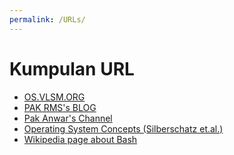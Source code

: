 ```yaml
---
permalink: /URLs/
---
```


# Kumpulan URL

* [OS.VLSM.ORG](https://os.vlsm.org/)
* [PAK RMS's BLOG](https://rahmatm.samik-ibrahim.vlsm.org/)
* [Pak Anwar's Channel](https://www.youtube.com/channel/UCi3sVI10RtRaVWuq1SOVaSg)
* [Operating System Concepts (Silberschatz et.al.)](https://codex.cs.yale.edu/avi/os-book/)
* [Wikipedia page about Bash](https://en.wikipedia.org/wiki/Bash_(Unix_shell))